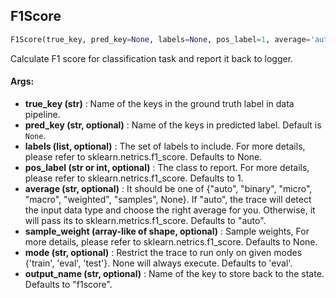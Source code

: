 ## F1Score
```python
F1Score(true_key, pred_key=None, labels=None, pos_label=1, average='auto', sample_weight=None, mode='eval', output_name='f1score')
```
Calculate F1 score for classification task and report it back to logger.

#### Args:

* **true_key (str)** :  Name of the keys in the ground truth label in data pipeline.
* **pred_key (str, optional)** :  Name of the keys in predicted label. Default is `None`.
* **labels (list, optional)** :  The set of labels to include. For more details, please refer to        sklearn.netrics.f1_score. Defaults to None.
* **pos_label (str or int, optional)** :  The class to report. For more details, please refer to        sklearn.netrics.f1_score. Defaults to 1.
* **average (str, optional)** :  It should be one of {"auto", "binary", "micro", "macro", "weighted", "samples", None}.        If "auto", the trace will detect the input data type and choose the right average for you. Otherwise, it        will pass its to sklearn.metrics.f1_score. Defaults to "auto".
* **sample_weight (array-like of shape, optional)** :  Sample weights, For more details, please refer to        sklearn.netrics.f1_score. Defaults to None.
* **mode (str, optional)** :  Restrict the trace to run only on given modes {'train', 'eval', 'test'}. None will always                execute. Defaults to 'eval'.
* **output_name (str, optional)** :  Name of the key to store back to the state. Defaults to "f1score".